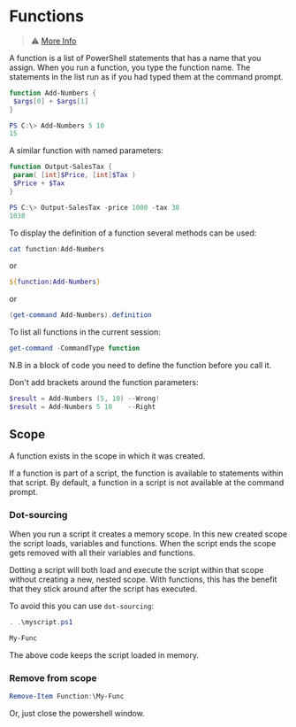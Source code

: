 # Functions

>⚠ [More Info](https://docs.microsoft.com/en-us/powershell/module/microsoft.powershell.core/about/about_functions?view=powershell-6)

A function is a list of PowerShell statements that has a name that you assign. When you run a function, you type the function name. The statements in the list run as if you had typed them at the command prompt.

```powershell
function Add-Numbers {
 $args[0] + $args[1]
}

PS C:\> Add-Numbers 5 10
15
```

A similar function with named parameters:

```powershell
function Output-SalesTax {
 param( [int]$Price, [int]$Tax )
 $Price + $Tax
}

PS C:\> Output-SalesTax -price 1000 -tax 38
1038
```

To display the definition of a function several methods can be used:

```powershell
cat function:Add-Numbers
```

or

```powershell
${function:Add-Numbers}
```

or

```powershell
(get-command Add-Numbers).definition
```

To list all functions in the current session:

```powershell
get-command -CommandType function
```

N.B in a block of code you need to define the function before you call it.

Don't add brackets around the function parameters:

```powershell
$result = Add-Numbers (5, 10) --Wrong!
$result = Add-Numbers 5 10    --Right
```

## Scope

A function exists in the scope in which it was created.

If a function is part of a script, the function is available to statements within that script. By default, a function in a script is not available at the command prompt.

### Dot-sourcing

When you run a script it creates a memory scope. In this new created scope the script loads, variables and functions. When the script ends the scope gets removed with all their variables and functions.

Dotting a script will both load and execute the script within that scope without creating a new, nested scope. With functions, this has the benefit that they stick around after the script has executed.

To avoid this you can use `dot-sourcing`:

```powershell
. .\myscript.ps1

My-Func
```

The above code keeps the script loaded in memory.

### Remove from scope

```powershell
Remove-Item Function:\My-Func
```

Or, just close the powershell window.